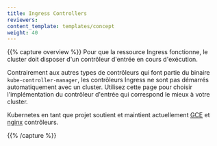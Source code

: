 ```yaml
---
title: Ingress Controllers
reviewers:
content_template: templates/concept
weight: 40
---
```


{{% capture overview %}}
Pour que la ressource Ingress fonctionne, le cluster doit disposer d'un contrôleur d'entrée en cours d'exécution.

Contrairement aux autres types de contrôleurs qui font partie du binaire `kube-controller-manager`, les contrôleurs Ingress
ne sont pas démarrés automatiquement avec un cluster. Utilisez cette page pour choisir l'implémentation du contrôleur d'entrée
qui correspond le mieux à votre cluster.

Kubernetes en tant que projet soutient et maintient actuellement [GCE](https://git.k8s.io/ingress-gce/README.md) et [nginx](https://git.k8s.io/ingress-nginx/README.md) contrôleurs.

{{% /capture %}}